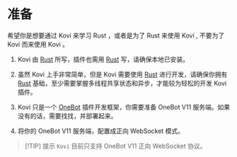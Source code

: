 # 准备

希望你是想要通过 Kovi 来学习 Rust ，或者是为了 Rust 来使用 Kovi , 不要为了 Kovi 而来使用 Kovi 。

1. Kovi 由 [Rust](https://www.rust-lang.org/) 所写，插件也需用 [Rust](https://www.rust-lang.org/) 写，请确保本地已安装。

2. 虽然 Kovi 上手非常简单，但是 Kovi 需要使用 [Rust](https://www.rust-lang.org/) 进行开发，请确保你拥有 [Rust](https://www.rust-lang.org/) 基础，至少需要掌握多线程共享状态和异步，才能较为轻松的开发 Kovi 插件。

3. Kovi 只是一个 [OneBot](https://onebot.dev/) 插件开发框架，你需要准备 OneBot V11 服务端。如果没有的话，需要找找，并部署起来。

4. 将你的 OneBot V11 服务端，配置成正向 WebSocket 模式。


> [!TIP] 提示
> `Kovi` 目前只支持 OneBot V11 正向 WebSocket 协议。
